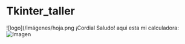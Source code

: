 # Tkinter_taller

![logo](/imágenes/hoja.png
¡Cordial Saludo! aqui esta mi calculadora: ![Imagen](https://i1.wp.com/esferacreativa.com/wp-content/uploads/2020/05/imagenes-para-redes-sociales-medidas-MadridNYC.png?fit=1024%2C512&ssl=1)


